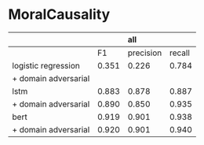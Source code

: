 # MoralCausality

| | |all| |
|:----|:----|:----|:----|
| |F1|precision|recall|
|logistic regression|0.351|0.226|0.784|
| + domain adversarial| | | |
|lstm|0.883|0.878|0.887|
| + domain adversarial|0.890 |0.850 |0.935 |
|bert|0.919|0.901|0.938|
| + domain adversarial|0.920 |0.901 |0.940 |

